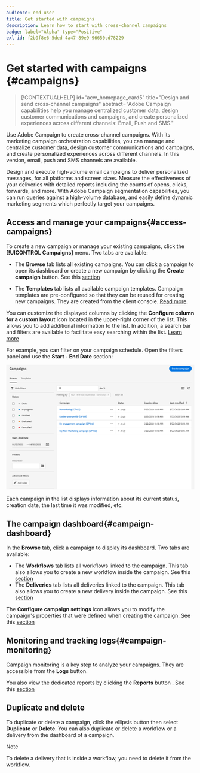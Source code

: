 ```yaml
---
audience: end-user
title: Get started with campaigns
description: Learn how to start with cross-channel campaigns
badge: label="Alpha" type="Positive"
exl-id: f2b9f8e6-5ded-4a47-89e9-96650cd78229
---
```


# Get started with campaigns {#campaigns}

>[!CONTEXTUALHELP]
>id="acw_homepage_card5"
>title="Design and send cross-channel campaigns"
>abstract="Adobe Campaign capabilities help you manage centralized customer data, design customer communications and campaigns, and create personalized experiences across different channels: Email, Push and SMS."

Use Adobe Campaign to create cross-channel campaigns. With its marketing campaign orchestration capabilities, you can manage and centralize customer data, design customer communications and campaigns, and create personalized experiences across different channels. In this version, email, push and SMS channels are available. 

Design and execute high-volume email campaigns to deliver personalized messages, for all platforms and screen sizes. 
Measure the effectiveness of your deliveries with detailed reports including the counts of opens, clicks, forwards, and more. With Adobe Campaign segmentation capabilities, you can run queries against a high-volume database, and easily define dynamic marketing segments which perfectly target your campaigns. 

<!--
Get Started with campaigns
Adobe Campaign offers a set of solutions that help you personalize and deliver campaigns across all of your online and offline channels. You can create, configure, execute and analyze marketing campaigns. All marketing campaigns can be managed from a unified control center. Discover how to browse and create marketing campaigns in this section.

Campaigns include actions (deliveries) and processes (importing or extracting files), as well as resources (marketing documents, delivery outlines). They are used in marketing campaigns. Campaigns are part of a program, and programs are included in a campaign plan.
-->

## Access and manage your campaigns{#access-campaigns}

To create a new campaign or manage your existing campaigns, click the **[!UICONTROL Campaigns]** menu. Two tabs are available:

* The **Browse** tab lists all existing campaigns. You can click a campaign to open its dashboard or create a new campaign by clicking the **Create campaign** button. See this [section](create-campaigns.md#create-campaigns) 

* The **Templates** tab lists all available campaign templates. Campaign templates are pre-configured so that they can be reused for creating new campaigns. They are created from the client console. [Read more](https://experienceleague.adobe.com/docs/campaign/automation/campaign-orchestration/marketing-campaign-templates.html).

You can customize the displayed columns by clicking the **Configure column for a custom layout** icon located in the upper-right corner of the list. This allows you to add additional information to the list. In addition, a search bar and filters are available to facilitate easy searching within the list. [Learn more](../get-started/user-interface.md#list-screens)

For example, you can filter on your campaign schedule. Open the filters panel and use the **Start - End Date** section:

![Campaign list](assets/campaign-filter-on-dates.png)

Each campaign in the list displays information about its current status, creation date, the last time it was modified, etc.

## The campaign dashboard{#campaign-dashboard}

In the **Browse** tab, click a campaign to display its dashboard. Two tabs are available:

* The **Workflows** tab lists all workflows linked to the campaign. This tab also allows you to create a new workflow inside the campaign. See this [section](create-campaigns.md#create-campaigns) 
* The **Deliveries** tab lists all deliveries linked to the campaign. This tab also allows you to create a new delivery inside the campaign. See this [section](create-campaigns.md#create-campaigns) 

The **Configure campaign settings** icon allows you to modify the campaign's properties that were defined when creating the campaign. See this [section](create-campaigns.md#create-campaigns) 

## Monitoring and tracking logs{#campaign-monitoring}

Campaign monitoring is a key step to analyze your campaigns. They are accessible from the **Logs** button.

You also view the dedicated reports by clicking the **Reports** button . See this [section](../reporting/campaign-reports.md)  

## Duplicate and delete

To duplicate or delete a campaign, click the ellipsis button then select **Duplicate** or **Delete**. You can also duplicate or delete a workflow or a delivery from the dashboard of a campaign. 

>[!NOTE]
>
>To delete a delivery that is inside a workflow, you need to delete it from the workflow.

